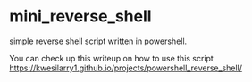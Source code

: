 # mini_reverse_shell
simple reverse shell script written in powershell.

You can check up this writeup  on how to use this script https://kwesilarry1.github.io/projects/powershell_reverse_shell/
